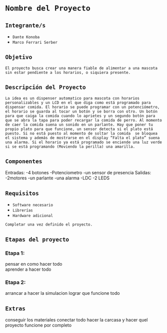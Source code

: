 # **`Nombre del Proyecto`**



## **`Integrante/s`**

- `Dante Konoba`  
- `Marco Ferrari Serber`

## **`Objetivo`**

`El proyecto busca crear una manera fiable de alimentar a una mascota sin estar pendiente a los horarios, o siquiera presente.`

## **`Descripción del Proyecto`**

`La idea es un dispenser automatico para mascota con horarios personalizables y un LCD en el que diga como está programado para dispensar comida. El horario se puede programar con un potenciómetro,  el horario se guarda al tocar un botón y se borra con otro. Un botón para que caiga la comida cuando lo aprietes y un segundo botón para que se abra la tapa para poder recargar la comida de perro. Al momento de caer la comida suena un sonido en un parlante. Hay que poner tu propio plato para que funcione, un sensor detecta si el plato está puesto. Si no está puesto al momento de soltar la comida  se bloquea el sistema y además de mostrarse en el display “Falta el plato” suena una alarma. Si el horario ya está programado se enciende una luz verde si se está programando (Moviendo la perilla) una amarilla.
`

## **`Componentes`**

Entradas:
-4 botones 
-Potenciometro
-un sensor de presencia
Salidas:
-2motores
-un parlante
-una alarma
-LDC
-2 LEDS

## **`Requisitos`**

- `Software necesario`  
- `Librerías`  
- `Hardware adicional`

`Completar una vez definido el proyecto.`

## **`Etapas del proyecto`**
### Etapa 1:
pensar en como hacer todo  
aprender a hacer todo  

### Etapa 2:
arrancar a hacer la simulacion
lograr que funcione todo

## **`Extras`**
conseguir los materiales
conectar todo
hacer la carcasa y hacer quel proyecto funcione por completo

